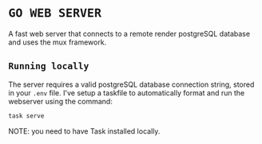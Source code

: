 # `GO WEB SERVER`
A fast web server that connects to a remote render postgreSQL database and uses the mux framework.

## `Running locally`
The server requires a valid postgreSQL database connection string, stored in your `.env` file.
I've setup a taskfile to automatically format and run the webserver using the command:
```bash
task serve
```
NOTE: you need to have Task installed locally.
